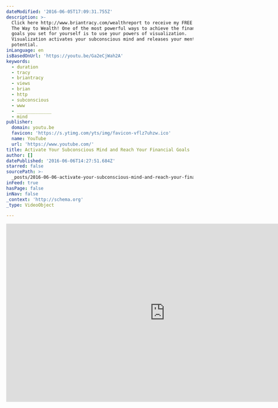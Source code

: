 ```yaml
---
dateModified: '2016-06-05T17:09:31.755Z'
description: >-
  Click here http://www.briantracy.com/wealthreport to receive my FREE REPORT:
  The Way to Wealth! One of the most powerful ways to achieve the financial
  goals you set for yourself is to use your powers of visualization.
  Visualization activates your subconscious mind and releases your mental
  potential.
inLanguage: en
isBasedOnUrl: 'https://youtu.be/Ga2eCjWah2A'
keywords:
  - duration
  - tracy
  - briantracy
  - views
  - brian
  - http
  - subconscious
  - www
  - _____________
  - mind
publisher:
  domain: youtu.be
  favicon: 'https://s.ytimg.com/yts/img/favicon-vflz7uhzw.ico'
  name: YouTube
  url: 'https://www.youtube.com/'
title: Activate Your Subconscious Mind and Reach Your Financial Goals
author: []
datePublished: '2016-06-06T14:27:51.684Z'
starred: false
sourcePath: >-
  _posts/2016-06-06-activate-your-subconscious-mind-and-reach-your-financial-goa.md
inFeed: true
hasPage: false
inNav: false
_context: 'http://schema.org'
_type: VideoObject

---
```

<iframe src="https://cdn.embedly.com/widgets/media.html?src=https%3A%2F%2Fwww.youtube.com%2Fembed%2FGa2eCjWah2A%3Ffeature%3Doembed&amp;url=http%3A%2F%2Fwww.youtube.com%2Fwatch%3Fv%3DGa2eCjWah2A&amp;image=https%3A%2F%2Fi.ytimg.com%2Fvi%2FGa2eCjWah2A%2Fhqdefault.jpg&amp;key=b7d04c9b404c499eba89ee7072e1c4f7&amp;type=text%2Fhtml&amp;schema=youtube" width="854" height="480" scrolling="no" frameborder="0" allowfullscreen="" style=""></iframe>